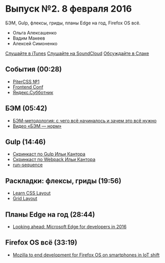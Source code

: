 # Выпуск №2. 8 февраля 2016

БЭМ, Gulp, флексы, гриды, планы Edge на год, Firefox OS всё.

- Ольга Алексашенко
- Вадим Макеев
- Алексей Симоненко

[Слушайте в iTunes](https://itunes.apple.com/ru/podcast/veb-standarty/id1080500016)
[Слушайте на SoundCloud](https://soundcloud.com/web-standards/episode-2)
[Обсуждайте в Слаке](http://slack.web-standards.ru/)

## События (00:28)

- [PiterCSS №1](https://pitercss.timepad.ru/event/289721/)
- [Frontend Conf](http://frontendconf.ru/)
- [Яндекс.Субботник](https://events.yandex.ru/events/yasubbotnik/27-feb-2016/)

## БЭМ (05:42)

- [БЭМ-методология: с чего всё начиналось и зачем это всё нужно](https://habr.ru/p/276035/)
- [Видео «БЭМ — норм»](https://www.youtube.com/watch?v=RM55tkWfHDc)

## Gulp (14:46)

- [Скринкаст по Gulp Ильи Кантора](https://learn.javascript.ru/screencast/gulp)
- [Скринкаст по Webpack Ильи Кантора](https://learn.javascript.ru/screencast/webpack)
- [run-sequence](https://www.npmjs.com/package/run-sequence)

## Раскладки: флексы, гриды (19:56)

- [Learn CSS Layout](http://book.mixu.net/css/)
- [Grid Layout](https://www.w3.org/TR/css-grid-1/)

## Планы Edge на год (28:44)

- [Looking ahead: Microsoft Edge for developers in 2016](https://blogs.windows.com/msedgedev/2016/02/03/2016-platform-priorities/)

## Firefox OS всё (33:19)

- [Mozilla to end development for Firefox OS on smartphones in IoT shift](http://www.zdnet.com/article/mozilla-to-end-development-for-firefox-os-on-smartphones-in-iot-shift/)
